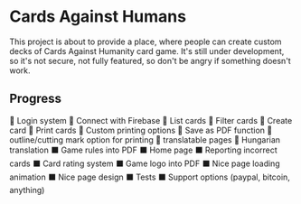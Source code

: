 # Cards Against Humans

This project is about to provide a place, where people can create custom decks of Cards Against Humanity card game.
It's still under development, so it's not secure, not fully featured, so don't be angry if something doesn't work.

## Progress
:black_square_button: Login system
:black_square_button: Connect with Firebase
:black_square_button: List cards
:black_square_button: Filter cards
:black_square_button: Create card
:black_square_button: Print cards
:black_square_button: Custom printing options
:black_square_button: Save as PDF function
:black_square_button: outline/cutting mark option for printing
:black_square_button: translatable pages
:black_square_button: Hungarian translation
:black_large_square: Game rules into PDF
:black_large_square: Home page
:black_large_square: Reporting incorrect cards
:black_large_square: Card rating system
:black_large_square: Game logo into PDF
:black_large_square: Nice page loading animation
:black_large_square: Nice page design
:black_large_square: Tests
:black_large_square: Support options (paypal, bitcoin, anything)
